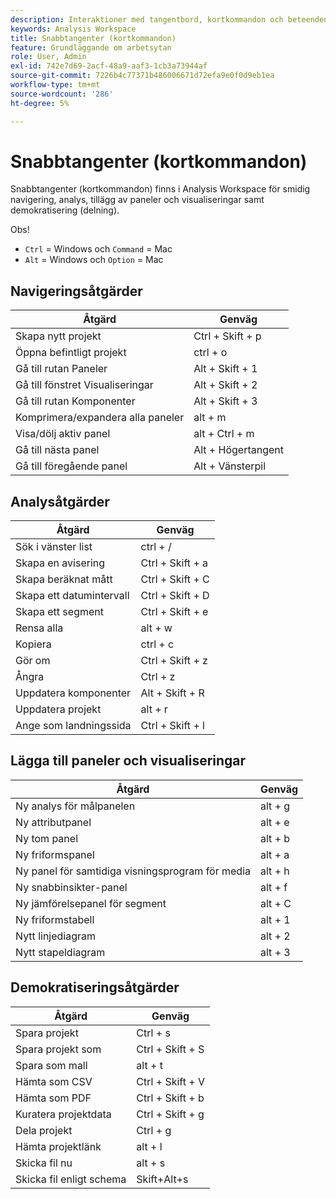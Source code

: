 ```yaml
---
description: Interaktioner med tangentbord, kortkommandon och beteenden för peka och klicka som är tillgängliga i Analysis Workspace.
keywords: Analysis Workspace
title: Snabbtangenter (kortkommandon)
feature: Grundläggande om arbetsytan
role: User, Admin
exl-id: 742e7d69-2acf-48a9-aaf3-1cb3a73944af
source-git-commit: 7226b4c77371b486006671d72efa9e0f0d9eb1ea
workflow-type: tm+mt
source-wordcount: '286'
ht-degree: 5%

---
```


# Snabbtangenter (kortkommandon)

Snabbtangenter (kortkommandon) finns i Analysis Workspace för smidig navigering, analys, tillägg av paneler och visualiseringar samt demokratisering (delning).

Obs!
* `Ctrl` = Windows och  `Command` = Mac
* `Alt` = Windows och  `Option` = Mac

## Navigeringsåtgärder

| Åtgärd | Genväg |
| --- | --- |
| Skapa nytt projekt | Ctrl + Skift + p |
| Öppna befintligt projekt | ctrl + o |
| Gå till rutan Paneler | Alt + Skift + 1 |
| Gå till fönstret Visualiseringar | Alt + Skift + 2 |
| Gå till rutan Komponenter | Alt + Skift + 3 |
| Komprimera/expandera alla paneler | alt + m |
| Visa/dölj aktiv panel | alt + Ctrl + m |
| Gå till nästa panel | Alt + Högertangent |
| Gå till föregående panel | Alt + Vänsterpil |

## Analysåtgärder

| Åtgärd | Genväg |
| --- | --- |
| Sök i vänster list | ctrl + / |
| Skapa en avisering | Ctrl + Skift + a |
| Skapa beräknat mått | Ctrl + Skift + C |
| Skapa ett datumintervall | Ctrl + Skift + D |
| Skapa ett segment | Ctrl + Skift + e |
| Rensa alla | alt + w |
| Kopiera | ctrl + c |
| Gör om | Ctrl + Skift + z |
| Ångra | Ctrl + z |
| Uppdatera komponenter | Alt + Skift + R |
| Uppdatera projekt | alt + r |
| Ange som landningssida | Ctrl + Skift + l |

## Lägga till paneler och visualiseringar

| Åtgärd | Genväg |
| ---|---|
| Ny analys för målpanelen | alt + g |
| Ny attributpanel | alt + e |
| Ny tom panel | alt + b |
| Ny friformspanel | alt + a |
| Ny panel för samtidiga visningsprogram för media | alt + h |
| Ny snabbinsikter-panel | alt + f |
| Ny jämförelsepanel för segment | alt + C |
| Ny friformstabell | alt + 1 |
| Nytt linjediagram | alt + 2 |
| Nytt stapeldiagram | alt + 3 |

## Demokratiseringsåtgärder

| Åtgärd | Genväg |
| --- | --- |
| Spara projekt | Ctrl + s |
| Spara projekt som | Ctrl + Skift + S |
| Spara som mall | alt + t |
| Hämta som CSV | Ctrl + Skift + V |
| Hämta som PDF | Ctrl + Skift + b |
| Kuratera projektdata | Ctrl + Skift + g |
| Dela projekt | Ctrl + g |
| Hämta projektlänk | alt + l |
| Skicka fil nu | alt + s |
| Skicka fil enligt schema | Skift+Alt+s |
